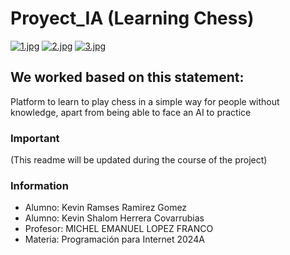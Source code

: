 # Proyect_IA (Learning Chess)
[![1.jpg](https://i.postimg.cc/cLGyN0cW/1.jpg)](https://postimg.cc/4mPF6CM2)
[![2.jpg](https://i.postimg.cc/NFYy9W6r/2.jpg)](https://postimg.cc/zbtD42PJ)
[![3.jpg](https://i.postimg.cc/pVqVJhxS/3.jpg)](https://postimg.cc/grLPY0xy)

## We worked based on this statement:
Platform to learn to play chess in a simple way for people without knowledge, apart from being able to face an AI to practice

### Important
(This readme will be updated during the course of the project)

### Information
- Alumno: Kevin Ramses Ramirez Gomez
- Alumno: Kevin Shalom Herrera Covarrubias
- Profesor: MICHEL EMANUEL LOPEZ FRANCO
- Materia: Programación para Internet 2024A
